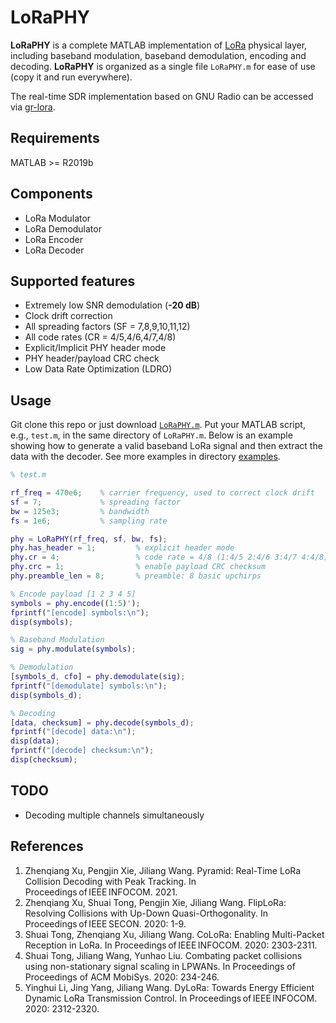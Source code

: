 # LoRaPHY

**LoRaPHY** is a complete MATLAB implementation of [LoRa](https://en.wikipedia.org/wiki/LoRa) physical layer, including baseband modulation, baseband demodulation, encoding and decoding.
**LoRaPHY** is organized as a single file `LoRaPHY.m` for ease of use (copy it and run everywhere).

The real-time SDR implementation based on GNU Radio can be accessed via [gr-lora](https://github.com/jkadbear/gr-lora).

## Requirements
MATLAB >= R2019b

## Components

- LoRa Modulator
- LoRa Demodulator
- LoRa Encoder
- LoRa Decoder

## Supported features

- Extremely low SNR demodulation (**-20 dB**)
- Clock drift correction
- All spreading factors (SF = 7,8,9,10,11,12)
- All code rates (CR = 4/5,4/6,4/7,4/8)
- Explicit/Implicit PHY header mode
- PHY header/payload CRC check
- Low Data Rate Optimization (LDRO)

## Usage

Git clone this repo or just download [`LoRaPHY.m`](https://raw.githubusercontent.com/jkadbear/LoRaPHY/master/LoRaPHY.m).
Put your MATLAB script, e.g., `test.m`, in the same directory of `LoRaPHY.m`.
Below is an example showing how to generate a valid baseband LoRa signal and then extract the data with the decoder.
See more examples in directory [examples](./examples).

```matlab
% test.m

rf_freq = 470e6;    % carrier frequency, used to correct clock drift
sf = 7;             % spreading factor
bw = 125e3;         % bandwidth
fs = 1e6;           % sampling rate

phy = LoRaPHY(rf_freq, sf, bw, fs);
phy.has_header = 1;         % explicit header mode
phy.cr = 4;                 % code rate = 4/8 (1:4/5 2:4/6 3:4/7 4:4/8)
phy.crc = 1;                % enable payload CRC checksum
phy.preamble_len = 8;       % preamble: 8 basic upchirps

% Encode payload [1 2 3 4 5]
symbols = phy.encode((1:5)');
fprintf("[encode] symbols:\n");
disp(symbols);

% Baseband Modulation
sig = phy.modulate(symbols);

% Demodulation
[symbols_d, cfo] = phy.demodulate(sig);
fprintf("[demodulate] symbols:\n");
disp(symbols_d);

% Decoding
[data, checksum] = phy.decode(symbols_d);
fprintf("[decode] data:\n");
disp(data);
fprintf("[decode] checksum:\n");
disp(checksum);
```

## TODO

- Decoding multiple channels simultaneously

## References

1. Zhenqiang Xu, Pengjin Xie, Jiliang Wang. Pyramid: Real-Time LoRa Collision Decoding with Peak Tracking. In Proceedings of IEEE INFOCOM. 2021.
2. Zhenqiang Xu, Shuai Tong, Pengjin Xie, Jiliang Wang. FlipLoRa: Resolving Collisions with Up-Down Quasi-Orthogonality. In Proceedings of IEEE SECON. 2020: 1-9.
3. Shuai Tong, Zhenqiang Xu, Jiliang Wang. CoLoRa: Enabling Multi-Packet Reception in LoRa. In Proceedings of IEEE INFOCOM. 2020: 2303-2311.
4. Shuai Tong, Jiliang Wang, Yunhao Liu. Combating packet collisions using non-stationary signal scaling in LPWANs. In Proceedings of Proceedings of ACM MobiSys. 2020: 234-246.
5. Yinghui Li, Jing Yang, Jiliang Wang. DyLoRa: Towards Energy Efficient Dynamic LoRa Transmission Control. In Proceedings of IEEE INFOCOM. 2020: 2312-2320.
